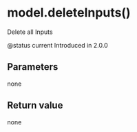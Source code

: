 # model.deleteInputs()



Delete all Inputs

@status current Introduced in 2.0.0


## Parameters

none

## Return value

none

